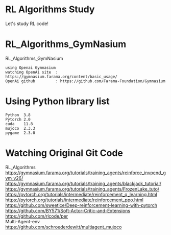 # RL Algorithms Study
Let's study RL code!

# RL_Algorithms_GymNasium
RL_Algorithms_GymNasium
```
using Openai Gymnasium 
watching OpenAi site  : https://gymnasium.farama.org/content/basic_usage/
OpenAi github         : https://github.com/Farama-Foundation/Gymnasium
```

# Using Python library list
```
Python  3.8
Pytorch 2.0
cuda    11.8
mujoco  2.3.3
pygame  2.3.0
```
# Watching Original Git Code
RL_Algorithms
<br/> https://gymnasium.farama.org/tutorials/training_agents/reinforce_invpend_gym_v26/
<br/> https://gymnasium.farama.org/tutorials/training_agents/blackjack_tutorial/
<br/> https://gymnasium.farama.org/tutorials/training_agents/FrozenLake_tuto/
<br/> https://pytorch.org/tutorials/intermediate/reinforcement_q_learning.html
<br/> https://pytorch.org/tutorials/intermediate/reinforcement_ppo.html
<br/> https://github.com/sweetice/Deep-reinforcement-learning-with-pytorch
<br/> https://github.com/BY571/Soft-Actor-Critic-and-Extensions
<br/> https://github.com/rlcode/per
<br/> Multi-Agent-env
<br/> https://github.com/schroederdewitt/multiagent_mujoco